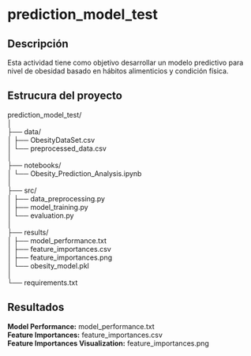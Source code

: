 # prediction_model_test

## Descripción
Esta actividad tiene como objetivo desarrollar un modelo predictivo para nivel de obesidad basado en hábitos alimenticios y condición física.

## Estrucura del proyecto
prediction_model_test/  
│  
├── data/  
│   ├── ObesityDataSet.csv  
│   └── preprocessed_data.csv  
│  
├── notebooks/  
│   └── Obesity_Prediction_Analysis.ipynb  
│  
├── src/  
│   ├── data_preprocessing.py  
│   ├── model_training.py  
│   └── evaluation.py  
│  
├── results/  
│   ├── model_performance.txt  
│   ├── feature_importances.csv  
│   ├── feature_importances.png  
│   └── obesity_model.pkl  
│  
└── requirements.txt  


## Resultados
**Model Performance:** model_performance.txt  
**Feature Importances:** feature_importances.csv  
**Feature Importances Visualization:** feature_importances.png  
